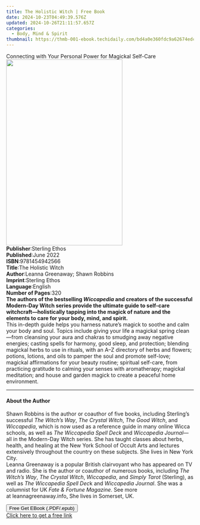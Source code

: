```yaml
---
title: The Holistic Witch | Free Book
date: 2024-10-23T04:49:39.576Z
updated: 2024-10-26T21:11:57.657Z
categories:
  - Body, Mind & Spirit
thumbnail: https://thmb-001-ebook.techidaily.com/bd4a0e360fdc9a62674edc0e8400d4e8f9c35c703fbfd644a2ba9bb7dc4b2151.jpg
---
```

<main id="book-container">
  <div class="flex flex-col">
    <div class="book-brief flex-1 py-6 px-4 sm:p-6 md:py-10 md:px-8">
      <!-- brief-->
      <div class="book-brief-main">
        Connecting with Your Personal Power for Magickal Self-Care
      </div>
    </div>
    <div
      class="book-meta-info flex-1 grid gap-4 col-start-1 col-end-3 row-start-1 sm:mb-6 sm:grid-cols-4 lg:gap-6 lg:col-start-2 lg:row-end-6 lg:row-span-6 lg:mb-0"
    >
      <div
        class="book-meta-info-left place-content-center mt-4 p-4 text-sm leading-6 col-start-2 col-span-2 dark:text-slate-400"
      >
        <img
          class="w-full h-500 object-cover rounded-lg sm:h-255 sm:col-span-2 lg:col-span-full"
          src="https://img-001-ebook.techidaily.com/32ef8a216ab92bcb731a8344c021b7ca8094cf746550c16da14842b94ccf6eb2.jpg"
          alt=""
          width="312"
          height="500"
        />
      </div>
      <div
        class="book-meta-info-right mt-2 col-start-1 row-start-2 col-span-3 self-center"
      >
        <!-- meta data  -->
        <div class="flex flex-col px-4 md:px-8">
          <div class="flex-1">
            <strong>Publisher</strong>:<span class="px-2">Sterling Ethos</span>
          </div>
          <div class="flex-1">
            <strong>Published</strong>:<span class="px-2">June 2022</span>
          </div>
          <div class="flex-1">
            <strong>ISBN</strong>:<span class="px-2">9781454942566</span>
          </div>
          <div class="flex-1">
            <strong>Title</strong>:<span class="px-2">The Holistic Witch</span>
          </div>
          <div class="flex-1">
            <strong>Author</strong>:<span class="px-2"
              >Leanna Greenaway; Shawn Robbins</span
            >
          </div>
          <div class="flex-1">
            <strong>Imprint</strong>:<span class="px-2">Sterling Ethos</span>
          </div>
          <div class="flex-1">
            <strong>Language</strong>:<span class="px-2">English</span>
          </div>
          <div class="flex-1">
            <strong>Number of Pages</strong>:<span class="px-2">320</span>
          </div>
        </div>
      </div>
    </div>
    <div class="book-description flex-1 py-6 px-4 sm:p-6 md:py-10 md:px-8">
      <div class="book-description-main">
        <div accordion-content="" id="description">
          <b
            >The authors of the bestselling <i>Wiccapedia</i> and creators of
            the successful Modern-Day Witch series provide the ultimate guide to
            self-care witchcraft—holistically tapping into the magick of nature
            and the elements to care for your body, mind, and spirit.</b
          ><br />
          This in-depth guide helps you harness nature’s magick to soothe and
          calm your body and soul. Topics include giving your life a magickal
          spring clean—from cleansing your aura and chakras to smudging away
          negative energies; casting spells for harmony, good sleep, and
          protection; blending magickal herbs to use in rituals, with an A–Z
          directory of herbs and flowers; potions, lotions, and oils to pamper
          the soul and promote self-love; magickal affirmations for your beauty
          routine; spiritual self-care, from practicing gratitude to calming
          your senses with aromatherapy; magickal meditation; and house and
          garden magick to create a peaceful home environment.
        </div>
      </div>
    </div>
    <div class="book-excerpts flex-1 py-6 px-4 sm:p-6 md:py-10 md:px-8">
      <!-- excerpts-->
      <div class="book-excerpts-main">
        <hr />
        <h4 class="placeholder placeholder-heading">
          <span>About the Author</span>
        </h4>
        <p>
          Shawn Robbins is the author or coauthor of five books, including
          Sterling’s successful <i>The Witch’s Way</i>,&nbsp;<i
            >The Crystal Witch</i
          >, <i>The Good Witch</i>, and <i>Wiccapedia</i>, which is now used as
          a reference guide in many online Wicca schools, as well as&nbsp;<i
            >The Wiccapedia Spell Deck</i
          >&nbsp;and&nbsp;<i>Wiccapedia Journal</i>—all in the Modern-Day Witch
          series. She has taught classes about herbs, health, and healing at the
          New York School of Occult Arts and lectures extensively throughout the
          country on these subjects. She lives in New York City.<br />
          Leanna Greenaway is a popular British clairvoyant who has appeared on
          TV and radio. She is the author or coauthor of numerous books,
          including&nbsp;<i>The Witch’s Way</i>,&nbsp;<i>The Crystal Witch</i
          >,&nbsp;<i>Wiccapedia</i>, and&nbsp;<i>Simply Tarot</i
          >&nbsp;(Sterling), as well as&nbsp;<i>The Wiccapedia Spell Dec</i>k
          and&nbsp;<i>Wiccapedia Journal</i>. She was a columnist for UK&nbsp;<i
            >Fate &amp; Fortune Magazine</i
          >. See more at&nbsp;<span>leannagreenaway.info</span><u>.</u> She
          lives in Somerset, UK.
        </p>
      </div>
    </div>
    <div
      class="book-about-author flex-1 py-6 px-4 sm:p-6 md:py-10 md:px-8"
    ></div>
    <div class="book-free-get flex-1 py-6 px-4 sm:p-6 md:py-10 md:px-8">
      <button
        id="btn-free-get"
        class="bg-blue-500 hover:bg-blue-700 text-white font-bold py-2 px-4 rounded"
      >
        Free Get EBook (.PDF/.epub)
      </button>
      <div id="countdown-display" class="px-2 text-lg mt-2"></div>
      <a
        id="free-link"
        class="hidden bg-blue-500 hover:bg-blue-700 text-white font-bold py-2 px-4 rounded"
        href="https://www.ebooks.com/en-us/book/210655610/the-holistic-witch/leanna-greenaway/"
        target="_blank"
        >Click here to get a free link</a
      >
    </div>
    <script>
      let countdownTime = 0;
      let countdownInterval = null;
      document
        .getElementById('btn-free-get')
        .addEventListener('click', startCountdown);
      function startCountdown() {
        countdownTime = new Date().getTime() + 60000 * 3;
        countdownInterval = setInterval(updateCountdown, 1000);
        document.getElementById('btn-free-get').disabled = true;
        document
          .getElementById('btn-free-get')
          .classList.add('bg-gray-500', 'cursor-not-allowed');
      }
      function updateCountdown() {
        let currentTime = new Date().getTime();
        let timeLeft = countdownTime - currentTime;
        let secondsLeft = Math.floor(timeLeft / 1000);
        document.getElementById('countdown-display').innerHTML =
          `Remaining time: ${secondsLeft} seconds.`;
        if (secondsLeft <= 0) {
          clearInterval(countdownInterval);
          document.getElementById('btn-free-get').classList.add('hidden');
          document.getElementById('free-link').classList.remove('hidden');
          document.getElementById('countdown-display').innerHTML = '';
        }
      }
    </script>
  </div>
</main>

<ins class="adsbygoogle"
      style="display:block"
      data-ad-client="ca-pub-7571918770474297"
      data-ad-slot="8358498916"
      data-ad-format="auto"
      data-full-width-responsive="true"></ins>
    